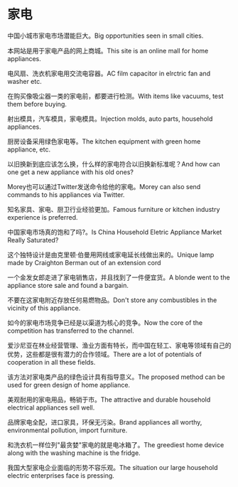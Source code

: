 # 家电

<p><span class="chinese">中国小城市家电市场潜能巨大。</span><span class="english">Big opportunities seen in small cities.</span></p>

<p><span class="chinese">本网站是用于家电产品的网上商城。</span><span class="english">This site is an online mall for home appliances.</span></p>

<p><span class="chinese">电风扇、洗衣机家电用交流电容器。</span><span class="english">AC film capacitor in elrctric fan and washer etc.</span></p>

<p><span class="chinese">在购买像吸尘器一类的家电前，都要进行检测。</span><span class="english">With items like vacuums, test them before buying.</span></p>

<p><span class="chinese">射出模具，汽车模具，家电模具。</span><span class="english">Injection molds, auto parts, household appliances.</span></p>

<p><span class="chinese">厨房设备采用绿色家电等。</span><span class="english">The kitchen equipment with green home appliance, etc.</span></p>

<p><span class="chinese">以旧换新到底应该怎么换，什么样的家电符合以旧换新标准呢？</span><span class="english">And how can one get a new appliance with his old ones?</span></p>

<p><span class="chinese">Morey也可以通过Twitter发送命令给他的家电。</span><span class="english">Morey can also send commands to his appliances via Twitter.</span></p>

<p><span class="chinese">知名家具、家电、厨卫行业经验更加。</span><span class="english">Famous furniture or kitchen industry experience is preferred.</span></p>

<p><span class="chinese">中国家电市场真的饱和了吗?。</span><span class="english">Is China Household Eletric Appliance Market Really Saturated?</span></p>

<p><span class="chinese">这个独特设计是由克里顿·伯曼用网线或家电延长线做出来的。</span><span class="english">Unique lamp made by Craighton Berman out of an extension cord</span></p>

<p><span class="chinese">一个金发女郎走进了家电销售店，并且找到了一件便宜货。</span><span class="english">A blonde went to the appliance store sale and found a bargain.</span></p>

<p><span class="chinese">不要在这家电附近存放任何易燃物品。</span><span class="english">Don't store any combustibles in the vicinity of this appliance.</span></p>

<p><span class="chinese">如今的家电市场竞争已经是以渠道为核心的竞争。</span><span class="english">Now the core of the competition has transferred to the channel.</span></p>

<p><span class="chinese">爱沙尼亚在林业经营管理、渔业方面有特长，而中国在轻工、家电等领域有自己的优势，这些都是很有潜力的合作领域。</span><span class="english">There are a lot of potentials of cooperation in all these fields.</span></p>

<p><span class="chinese">该方法对家电类产品的绿色设计具有指导意义。</span><span class="english">The proposed method can be used for green design of home appliance.</span></p>

<p><span class="chinese">美观耐用的家电用品，畅销于市。</span><span class="english">The attractive and durable household electrical appliances sell well.</span></p>

<p><span class="chinese">品牌家电全配，进口家具，环保无污染。</span><span class="english">Brand appliances all worthy, environmental pollution, import furniture.</span></p>

<p><span class="chinese">和洗衣机一样位列"最贪婪"家电的就是电冰箱了。</span><span class="english">The greediest home device along with the washing machine is the fridge.</span></p>

<p><span class="chinese">我国大型家电企业面临的形势不容乐观。</span><span class="english">The situation our large household electric enterprises face is pressing.</span></p>

